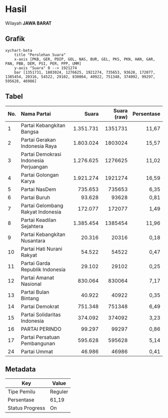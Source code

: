 # Hasil

Wilayah **JAWA BARAT**

## Grafik

```mermaid
xychart-beta
    title "Perolehan Suara"
    x-axis [PKB, GER, PDIP, GOL, NAS, BUR, GEL, PKS, PKN, HAN, GAR, PAN, PBB, DEM, PSI, PER, PPP, UMM]
    y-axis "Suara" 0 --> 1921274
    bar [1351731, 1803024, 1276625, 1921274, 735653, 93628, 172077, 1385454, 20316, 54522, 29102, 830064, 40922, 751348, 374092, 99297, 595628, 46986]
```

## Tabel

| No. | Nama Partai                           | Suara     | Suara (raw) | Persentase |
|:--- |:------------------------------------- | ---------:| -----------:| ----------:|
| 1   | Partai Kebangkitan Bangsa             | 1.351.731 | 1351731     | 11,67      |
| 2   | Partai Gerakan Indonesia Raya         | 1.803.024 | 1803024     | 15,57      |
| 3   | Partai Demokrasi Indonesia Perjuangan | 1.276.625 | 1276625     | 11,02      |
| 4   | Partai Golongan Karya                 | 1.921.274 | 1921274     | 16,59      |
| 5   | Partai NasDem                         | 735.653   | 735653      | 6,35       |
| 6   | Partai Buruh                          | 93.628    | 93628       | 0,81       |
| 7   | Partai Gelombang Rakyat Indonesia     | 172.077   | 172077      | 1,49       |
| 8   | Partai Keadilan Sejahtera             | 1.385.454 | 1385454     | 11,96      |
| 9   | Partai Kebangkitan Nusantara          | 20.316    | 20316       | 0,18       |
| 10  | Partai Hati Nurani Rakyat             | 54.522    | 54522       | 0,47       |
| 11  | Partai Garda Republik Indonesia       | 29.102    | 29102       | 0,25       |
| 12  | Partai Amanat Nasional                | 830.064   | 830064      | 7,17       |
| 13  | Partai Bulan Bintang                  | 40.922    | 40922       | 0,35       |
| 14  | Partai Demokrat                       | 751.348   | 751348      | 6,49       |
| 15  | Partai Solidaritas Indonesia          | 374.092   | 374092      | 3,23       |
| 16  | PARTAI PERINDO                        | 99.297    | 99297       | 0,86       |
| 17  | Partai Persatuan Pembangunan          | 595.628   | 595628      | 5,14       |
| 24  | Partai Ummat                          | 46.986    | 46986       | 0,41       |


## Metadata

| Key             | Value   |
| --------------- | ------- |
| Tipe Pemilu     | Reguler |
| Persentase      | 61,19   |
| Status Progress | On      |




